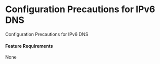 Configuration Precautions for IPv6 DNS
======================================

Configuration Precautions for IPv6 DNS

#### Feature Requirements

None
